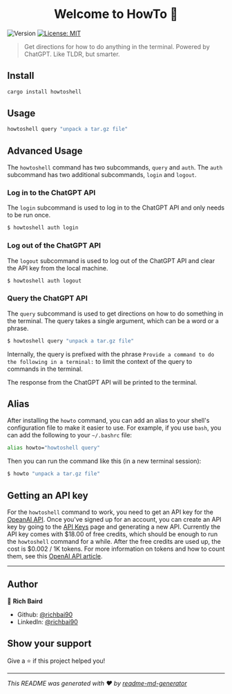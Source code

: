 <h1 align="center">Welcome to HowTo 👋</h1>
<p>
  <img alt="Version" src="https://img.shields.io/badge/version-1.0.0-blue.svg?cacheSeconds=2592000" />
  <a href="#" target="_blank">
    <img alt="License: MIT" src="https://img.shields.io/badge/License-MIT-yellow.svg" />
  </a>
</p>

> Get directions for how to do anything in the terminal. Powered by ChatGPT. Like TLDR, but smarter.

## Install

```sh
cargo install howtoshell
```

## Usage

```sh
howtoshell query "unpack a tar.gz file"
```

## Advanced Usage

The `howtoshell` command has two subcommands, `query` and `auth`. The `auth` subcommand has two additional subcommands, `login` and `logout`.


### Log in to the ChatGPT API
The `login` subcommand is used to log in to the ChatGPT API and only needs to be run once.
```bash
$ howtoshell auth login
```

### Log out of the ChatGPT API
The `logout` subcommand is used to log out of the ChatGPT API and clear the API key from the local machine.

```bash
$ howtoshell auth logout
```

### Query the ChatGPT API
The `query` subcommand is used to get directions on how to do something in the terminal. The query takes a single argument, which can be a word or a phrase. 

```bash
$ howtoshell query "unpack a tar.gz file"
```

Internally, the query is prefixed with the phrase `Provide a command to do the following in a terminal:` to limit the context of the query to commands in the terminal.

The response from the ChatGPT API will be printed to the terminal.

## Alias
After installing the `howto` command, you can add an alias to your shell's configuration file to make it easier to use. For example, if you use `bash`, you can add the following to your `~/.bashrc` file:

```bash
alias howto="howtoshell query"
```
Then you can run the command like this (in a new terminal session):

```bash
$ howto "unpack a tar.gz file"
```

## Getting an API key
For the `howtoshell` command to work, you need to get an API key for the [OpeanAI API](https://platform.openai.com/). Once you've signed up for an account, you can create an API key by going to the [API Keys](https://platform.openai.com/account/api-keys) page and generating a new API. Currently the API key comes with $18.00 of free credits, which should be enough to run the `howtoshell` command for a while. After the free credits are used up, the cost is 	$0.002 / 1K tokens. For more information on tokens and how to count them, see this [OpenAI API article](https://help.openai.com/en/articles/4936856-what-are-tokens-and-how-to-count-them).

---

## Author

👤 **Rich Baird**

* Github: [@richbai90](https://github.com/richbai90)
* LinkedIn: [@richbai90](https://linkedin.com/in/richbai90)

## Show your support

Give a ⭐️ if this project helped you!

***
_This README was generated with ❤️ by [readme-md-generator](https://github.com/kefranabg/readme-md-generator)_